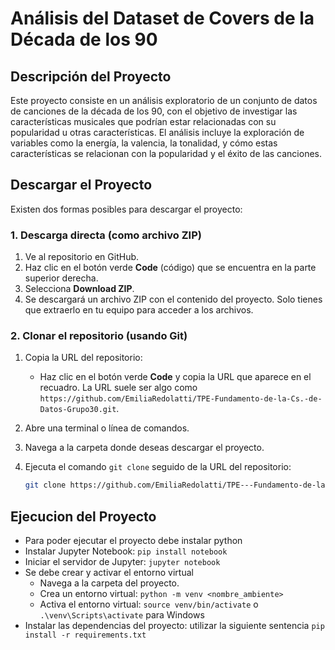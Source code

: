 # Análisis del Dataset de Covers de la Década de los 90

## Descripción del Proyecto

Este proyecto consiste en un análisis exploratorio de un conjunto de datos de canciones de la década de los 90, con el objetivo de investigar las características musicales que podrían estar relacionadas con su popularidad u otras características. El análisis incluye la exploración de variables como la energía, la valencia, la tonalidad, y cómo estas características se relacionan con la popularidad y el éxito de las canciones.

## Descargar el Proyecto

Existen dos formas posibles para descargar el proyecto:

### 1. **Descarga directa (como archivo ZIP)**

1. Ve al repositorio en GitHub.
2. Haz clic en el botón verde **Code** (código) que se encuentra en la parte superior derecha.
3. Selecciona **Download ZIP**.
4. Se descargará un archivo ZIP con el contenido del proyecto. Solo tienes que extraerlo en tu equipo para acceder a los archivos.

### 2. **Clonar el repositorio (usando Git)**

1. Copia la URL del repositorio:
   - Haz clic en el botón verde **Code** y copia la URL que aparece en el recuadro. La URL suele ser algo como `https://github.com/EmiliaRedolatti/TPE-Fundamento-de-la-Cs.-de-Datos-Grupo30.git`.

2. Abre una terminal o línea de comandos.

3. Navega a la carpeta donde deseas descargar el proyecto.

4. Ejecuta el comando `git clone` seguido de la URL del repositorio:
   ```bash
   git clone https://github.com/EmiliaRedolatti/TPE---Fundamento-de-la-Cs.-de-Datos.git

## Ejecucion del Proyecto
* Para poder ejecutar el proyecto debe instalar python
* Instalar Jupyter Notebook:  `pip install notebook`
* Iniciar el servidor de Jupyter: `jupyter notebook`
* Se debe crear y activar el entorno virtual
  * Navega a la carpeta del proyecto.
  * Crea un entorno virtual:  `python -m venv <nombre_ambiente>`
  * Activa el entorno virtual: 
    `source venv/bin/activate` o `.\venv\Scripts\activate` para Windows
* Instalar las dependencias del proyecto: utilizar la siguiente sentencia
  `pip install -r requirements.txt`




